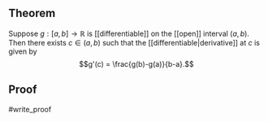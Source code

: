 ## Theorem
Suppose $g: [a,b] \to\mathbb R$ is [[differentiable]] on the [[open]] interval $(a,b)$. Then there exists $c \in (a,b)$ such that the [[differentiable|derivative]] at $c$ is given by$$g'(c) = \frac{g(b)-g(a)}{b-a}.$$
## Proof
#write_proof 